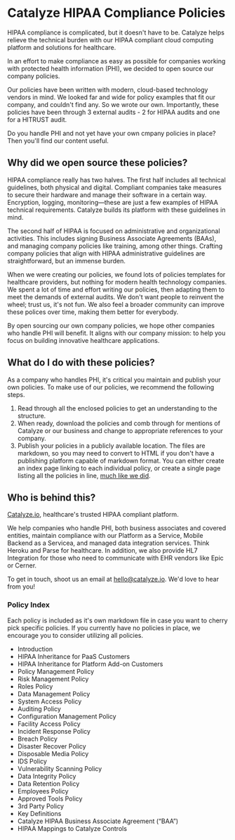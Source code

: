 # Catalyze HIPAA Compliance Policies

HIPAA compliance is complicated, but it doesn't have to be. Catalyze helps relieve the technical burden with our HIPAA compliant cloud computing platform and solutions for healthcare.

In an effort to make compliance as easy as possible for companies working with protected health information (PHI), we decided to open source our company policies. 
	Our policies have been written with modern, cloud-based technology vendors in mind. We looked far and wide for policy examples that fit our company, and couldn't find any. So we wrote our own. Importantly, these policies have been through 3 external audits - 2 for HIPAA audits and one for a HITRUST audit.

Do you handle PHI and not yet have your own cmpany policies in place? Then you'll find our content useful.

## Why did we open source these policies?

HIPAA compliance really has two halves. The first half includes all technical guidelines, both physical and digital. Compliant companies take measures to secure their hardware and manage their software in a certain way. Encryption, logging, monitoring—these are just a few examples of HIPAA technical requirements. Catalyze builds its platform with these guidelines in mind.

The second half of HIPAA is focused on administrative and organizational activities. This includes signing Business Associate Agreements (BAAs), and managing company policies like training, among other things. Crafting company policies that align with HIPAA administrative guidelines are straightforward, but an immense burden.

When we were creating our policies, we found lots of policies templates for healthcare providers, but nothing for modern health technology companies. We spent a lot of time and effort writing our policies, then adapting them to meet the demands of external audits. We don't want people to reinvent the wheel; trust us, it's not fun. We also feel a broader community can improve these polices over time, making them better for everybody.

By open sourcing our own company policies, we hope other companies who handle PHI will benefit. It aligns with our company mission: to help you focus on building innovative healthcare applications.

## What do I do with these policies?

As a company who handles PHI, it's critical you maintain and publish your own policies. To make use of our policies, we recommend the following steps.

1. Read through all the enclosed policies to get an understanding to the structure.
2. When ready, download the policies and comb through for mentions of Catalyze or our business and change to appropriate references to your company.
3. Publish your policies in a publicly available location. The files are markdown, so you may need to convert to HTML if you don't have a publishing platform capable of markdown format. You can either create an index page linking to each individual policy, or create a single page listing all the policies in line, [much like we did](https://catalyze.io/policy/).

## Who is behind this?

[Catalyze.io](htts://catalyze.io), healthcare's trusted HIPAA compliant platform.

We help companies who handle PHI, both business associates and covered entities, maintain compliance with our Platform as a Service, Mobile Backend as a Servicea, and managed data integration services. Think Heroku and Parse for healthcare. In addition, we also provide HL7 Integration for those who need to communicate with EHR vendors like Epic or Cerner.

To get in touch, shoot us an email at [hello@catalyze.io](mailto:hello@catalyze.io). We'd love to hear from you!

### Policy Index

Each policy is included as it's own markdown file in case you want to cherry pick specific policies. If you currently have no policies in place, we encourage you to consider utilizing all policies.

* Introduction
* HIPAA Inheritance for PaaS Customers
* HIPAA Inheritance for Platform Add-on Customers
* Policy Management Policy
* Risk Management Policy
* Roles Policy
* Data Management Policy
* System Access Policy
* Auditing Policy
* Configuration Management Policy
* Facility Access Policy
* Incident Response Policy
* Breach Policy
* Disaster Recover Policy
* Disposable Media Policy
* IDS Policy
* Vulnerability Scanning Policy
* Data Integrity Policy
* Data Retention Policy
* Employees Policy
* Approved Tools Policy
* 3rd Party Policy
* Key Definitions
* Catalyze HIPAA Business Associate Agreement (“BAA”)
* HIPAA Mappings to Catalyze Controls



